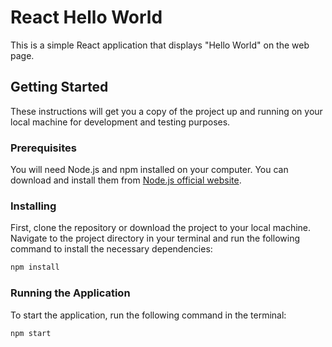 # React Hello World

This is a simple React application that displays "Hello World" on the web page.

## Getting Started

These instructions will get you a copy of the project up and running on your local machine for development and testing purposes.

### Prerequisites

You will need Node.js and npm installed on your computer. You can download and install them from [Node.js official website](https://nodejs.org/).

### Installing

First, clone the repository or download the project to your local machine. Navigate to the project directory in your terminal and run the following command to install the necessary dependencies:

```bash
npm install
```

### Running the Application

To start the application, run the following command in the terminal:

```bash
npm start
```
